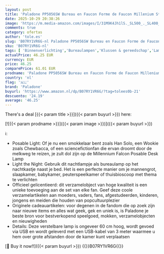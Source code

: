 ```yaml
---
layout: post
title: 'Paladone PP5056SW Bureau en Faucon Forme de Faucon Millenium Star Wars voor Tous Les âges'
date: 2025-10-29 20:38:26
image: 'https://m.media-amazon.com/images/I/31M9K4Jh1lS._SL500_._SL400_.jpg'
comments: true
category: ofertas
author: 'tole.es'
slug: 'B07RY1VR6G-nl Paladone PP5056SW Bureau en Faucon Forme de Faucon...'
sku: 'B07RY1VR6G-nl'
tags: [ 'Binnenverlichting','Bureaulampen','Klussen & gereedschap','Lampen','Verlichting','paladone','🇳🇱', ]
actualPrice: 46.25 EUR
currency: EUR
price: 46.25
comparePrice: 61.01 EUR
prodname: 'Paladone PP5056SW Bureau en Faucon Forme de Faucon Millenium Star Wars voor Tous Les âges'
country: 'nl'
flag: '🇳🇱'
brand: 'Paladone'
buyurl: 'https://www.amazon.nl/dp/B07RY1VR6G/?tag=tolees0b-21'
descuento: '24.19'
average: '46.25'
---
```


There's a deal [{{< param title >}}]({{< param buyurl >}})  here:

[![{{< param prodname >}}]({{< param image >}})]({{< param buyurl >}})

ℹ️:

- Posable Light: Of je nu een smokkelaar bent zoals Han Solo, een Wookie zoals Chewbacca, of een sciencefictionfan die ervan droomt door de melkweg te reizen, je zult dol zijn op de Millennium Falcon Posable Desk Lamp
- Light the Night: Gebruik dit nachtlampje als bureaulamp op het nachtkastje naast je bed. Het is een perfecte manier om je mannengrot, slaapkamer, babykamer, peuterspeelkamer of thuisbioscoop met thema te verlichten
- Officieel gelicentieerd: dit verzamelobject van hoge kwaliteit is een unieke toevoeging aan de set van elke fan. Geef deze coole verzamelartikelen aan moeders, vaders, fans, afgestudeerden, kinderen, jongens en meiden die houden van popcultuurplezier
- Originele cadeauartikelen: voor degenen in de fandom die op zoek zijn naar nieuwe items en alles wat geek, gek en uniek is, is Paladone je beste bron voor bestverkopend speelgoed, mokken, verzamelobjecten en nieuwigheden
- Details: Deze verstelbare lamp is ongeveer 60 cm hoog, wordt gevoed via USB en wordt geleverd met een USB-kabel van 3 meter waarmee u hem over grote afstanden door de kamer kunt verplaatsen

[🛒 Buy it now!!]({{< param buyurl >}})
{{<world>}}B07RY1VR6G{{</world>}}
